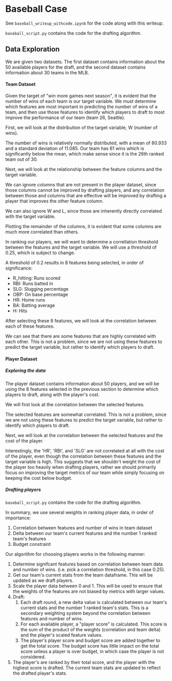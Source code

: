 # Baseball Case 
See `baseball_writeup_withcode.ipynb` for the code along with this writeup. 

`baseball_script.py` contains the code for the drafting algorithm.

## Data Exploration

We are given two datasets. The first dataset contains information about the 50 available players for the draft, and the second dataset contains information about 30 teams in the MLB. 

#### Team Dataset

Given the target of "win more games next season", it is evident that the number of wins of each team is our target variable. 
We must determine which features are most important in predicting the number of wins of a team, and then use those features to identify which players to draft to most improve the performance of our team (team 26, Seattle). 

First, we will look at the distribution of the target variable, W (number of wins). 

The number of wins is relatively normally distributed, with a mean of 80.933 and a standard deviation of 11.085. Our team has 61 wins which is significantly below the mean, which make sense since it is the 26th ranked team out of 30. 

Next, we will look at the relationship between the feature columns and the target variable. 

We can ignore columns that are not present in the player dataset, since those columns cannot be improved by drafting players, and any correlation between those and columns that are effective will be improved by drafting a player that improves the other feature column. 

We can also ignore W and L, since those are inherently directly correlated with the target variable.

Plotting the remainder of the columns, it is evident that some columns are much more correlated than others. 

In ranking our players, we will want to determine a correllation threshold between the features and the target variable. We will use a threshold of 0.25, which is subject to change. 


A threshold of 0.2 results in 8 features being selected, in order of significance: 
- R_hitting: Runs scored 
- RBI: Runs batted in 
- SLG: Slugging percentage
- OBP: On base percentage
- HR: Home runs  
- BA: Batting average
- H: Hits


After selecting these 8 features, we will look at the correlation between each of these features. 

We can see that there are some features that are highly correlated with each other.
This is not a problem, since we are not using these features to predict the target variable, but rather to identify which players to draft. 

#### Player Dataset

##### Exploring the data
The player dataset contains information about 50 players, and we will be using the 8 features selected in the previous section to determine which players to draft, along with the player's cost. 

We will first look at the correlation between the selected features. 

The selected features are somewhat correlated. This is not a problem, since we are not using these features to predict the target variable, but rather to identify which players to draft.

Next, we will look at the correlation between the selected features and the cost of the player.

Interestingly, the 'HR', 'RBI', and 'SLG' are not correlated at all with the cost of the player, even though the correlation between these features and the target variable is high. This suggests that we shouldn't weight the cost of the player too heavily when drafting players, rather we should primarily focus on improving the target metrics of our team while simply focusing on keeping the cost below budget. 


##### Drafting players

`baseball_script.py` contains the code for the drafting algorithm.

In summary, we use several weights in ranking player data, in order of importance:
1. Correlation between features and number of wins in team dataset
2. Delta between our team's current features and the number 1 ranked team's features
3. Budget constraint

Our algorithm for choosing players works in the following manner:

1. Determine signifcant features based on correlation between team data and number of wins. (i.e. pick a correlation threshold, in this case 0.25). 
2. Get our team's current stats from the team dataframe. This will be updated as we draft players. 
3. Scale the player data between 0 and 1. This will be used to ensure that the weights of the features are not biased by metrics with larger values. 
4. Draft:
   1. Each draft round, a new delta value is calculated between our team's current stats and the number 1 ranked team's stats. This is a secondary weighting system beyond the correlation between features and number of wins.
   2. For each available player, a "player score" is calculated. This score is the sum of the product of the weights (correlation and team delta) and the player's scaled feature values. 
   3. The player's player score and budget score are added together to get the total score. The budget score has little impact on the total score unless a player is over budget, in which case the player is not considered.
5. The player's are ranked by their total score, and the player with the highest score is drafted. The current team stats are updated to reflect the drafted player's stats.



